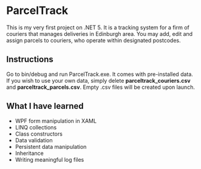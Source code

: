 # ParcelTrack
This is my very first project on .NET 5. It is a tracking system for a firm of couriers that manages deliveries in Edinburgh area.
You may add, edit and assign parcels to couriers, who operate within designated postcodes.
## Instructions
Go to bin/debug and run ParcelTrack.exe. It comes with pre-installed data. If you wish to use your own data, simply delete **parceltrack_couriers.csv** and **parceltrack_parcels.csv**.
Empty .csv files will be created upon launch.
## What I have learned
- WPF form manipulation in XAML
- LINQ collections
- Class constructors
- Data validation
- Persistent data manipulation
- Inheritance
- Writing meaningful log files
